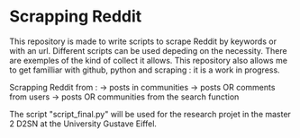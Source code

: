 # Scrapping Reddit

This repository is made to write scripts to scrape Reddit by keywords or with an url. Different scripts can be used depeding on the necessity. There are exemples of the kind of collect it allows. This repository also allows me to get familliar with github, python and scraping : it is a work in progress.  

Scrapping Reddit from :
-> posts in communities
-> posts OR comments from users
-> posts OR communities from the search function 

The script "script_final.py" will be used for the research projet in the master 2 D2SN at the University Gustave Eiffel.



